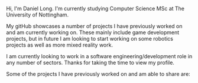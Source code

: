 Hi, I'm Daniel Long. I'm currently studying Computer Science MSc at The University of Nottingham. 

My gitHub showcases a number of projects I have previously worked on and am currently working on. These mainly include game development projects, but in future I am looking to start working on some robotics projects as well as more mixed reality work.

I am currently looking to work in a software engineering/development role in any number of sectors. Thanks for taking the time to view my profile.

Some of the projects I have previously worked on and am able to share are:

